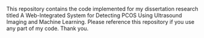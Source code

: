 This repository contains the code implemented for my dissertation research titled A Web-Integrated System for Detecting PCOS Using Ultrasound Imaging and Machine Learning. Please reference this repository if you use any part of my code. Thank you.
